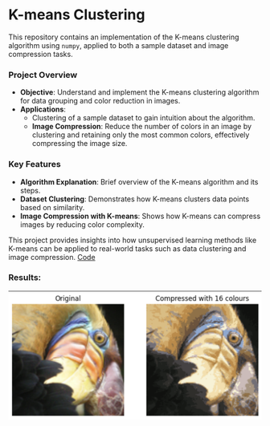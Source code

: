 # K-means Clustering 

This repository contains an implementation of the K-means clustering algorithm using `numpy`, applied to both a sample dataset and image compression tasks.

### Project Overview
- **Objective**: Understand and implement the K-means clustering algorithm for data grouping and color reduction in images.
- **Applications**:
  - Clustering of a sample dataset to gain intuition about the algorithm.
  - **Image Compression**: Reduce the number of colors in an image by clustering and retaining only the most common colors, effectively compressing the image size.

### Key Features
- **Algorithm Explanation**: Brief overview of the K-means algorithm and its steps.
- **Dataset Clustering**: Demonstrates how K-means clusters data points based on similarity.
- **Image Compression with K-means**: Shows how K-means can compress images by reducing color complexity.

This project provides insights into how unsupervised learning methods like K-means can be applied to real-world tasks such as data clustering and image compression. [Code](./Clustering/k_means.ipynb)

### Results:
![result](./Clustering/images/Result.png)